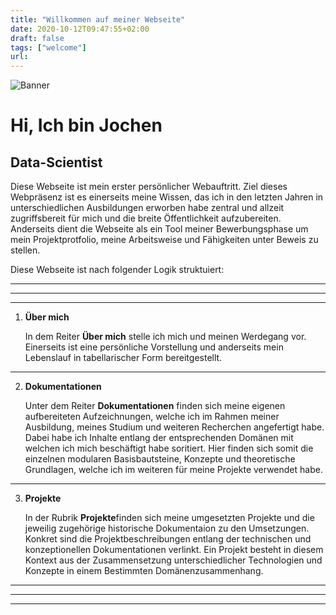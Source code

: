 ```yaml
---
title: "Willkommen auf meiner Webseite"
date: 2020-10-12T09:47:55+02:00
draft: false
tags: ["welcome"]
url: 
---
```



![Banner](/hugo_project/content/imgs/banner.jpg)



# Hi, Ich bin Jochen
## Data-Scientist

Diese Webseite ist mein erster persönlicher Webauftritt. Ziel dieses Webpräsenz ist es einerseits meine Wissen, das ich in den letzten Jahren in unterschiedlichen Ausbildungen erworben habe zentral und allzeit zugriffsbereit für  mich und die breite Öffentlichkeit aufzubereiten.
Anderseits dient die Webseite als ein Tool meiner Bewerbungsphase um mein Projektprotfolio, meine Arbeitsweise und Fähigkeiten unter Beweis zu stellen.

Diese Webseite ist nach folgender Logik struktuiert:

----
----
----

1. **Über mich** 
   
   In dem Reiter **Über mich** stelle ich mich und meinen Werdegang vor. Einerseits ist eine persönliche Vorstellung und anderseits mein Lebenslauf in tabellarischer Form bereitgestellt.

----
   
2. **Dokumentationen**

   Unter dem Reiter **Dokumentationen** finden sich meine eigenen aufbereiteten Aufzeichnungen, welche ich im Rahmen meiner Ausbildung, meines Studium und weiteren Recherchen angefertigt habe. Dabei habe ich Inhalte entlang der entsprechenden Domänen mit welchen ich mich beschäftigt habe soritiert. Hier finden sich somit die einzelnen modularen Basisbautsteine, Konzepte und theoretische Grundlagen, welche ich im weiteren für meine Projekte verwendet habe.

----

3. **Projekte**

   In der Rubrik  **Projekte**finden sich meine umgesetzten Projekte und die jeweilig zugehörige historische Dokumentaion zu den Umsetzungen. Konkret sind die Projektbeschreibungen entlang der technischen und konzeptionellen Dokumentationen verlinkt. Ein Projekt besteht in diesem Kontext aus der Zusammensetzung unterschiedlicher Technologien und Konzepte in einem Bestimmten Domänenzusammenhang. 

----
----
----